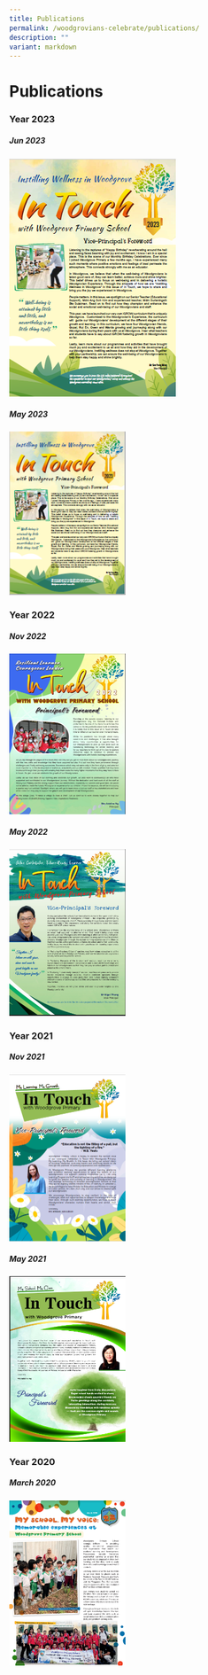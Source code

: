 ```yaml
---
title: Publications
permalink: /woodgrovians-celebrate/publications/
description: ""
variant: markdown
---
```

# **Publications**

### Year 2023

##### Jun 2023

![](/images/Newsletter/jun%202023.png)



##### May 2023

<a href="https://drive.google.com/file/d/1vDE2v4Ya1CsVXStqQi88t5u7fA4t9xYL/view?usp=sharing" target="_blank" rel="noopener noreferrer">
<img src="/images/may%202023.PNG" alt="Nov 2022" style="width:210px;height:px;">
</a>



### Year 2022


##### Nov 2022
<a href="https://drive.google.com/file/d/1zFwYjjWcPmUAkXp3Z2bttmrDbLQoc67n/view?usp=sharing" target="_blank" rel="noopener noreferrer">
<img src="/images/Newsletter/Nov%202022.png" alt="Nov 2022" style="width:210px;height:px;">
</a>

##### May 2022
<a href="https://drive.google.com/file/d/1ZDy17ucdGImyEnAiK3L-E3lZb5cZ4zNi/view?usp=sharing" target="_blank" rel="noopener noreferrer">
<img src="/images/Newsletter/May%202022.png" alt="May 2022" style="width:210px;height:px;">
</a>

### Year 2021



##### Nov 2021
<a href="https://drive.google.com/file/d/1NbRTZDVfxBgBS3xKAIPoYkKgYyKrA03S/view?usp=sharing" target="_blank" rel="noopener noreferrer">
<img src="/images/Newsletter/Nov%202021.png" alt="Nov 2021" style="width:210px;height:px;">
</a>


##### May 2021
<a href="https://drive.google.com/file/d/1IqEoaWNmku5azPbPm6nmilH-QCHSaG5A/view?usp=sharing" target="_blank" rel="noopener noreferrer">
<img src="/images/Newsletter/May%202021.png" alt="May 2021" style="width:210px;height:px;">
</a>



### Year 2020


##### March 2020
<a href="https://drive.google.com/file/d/1BBRdXIO7pioo90htPMfXuI-Iz7z4YWSQ/view?usp=sharing" target="_blank" rel="noopener noreferrer">
<img src="/images/Newsletter/Mar%202020.png" alt="March 2020" style="width:210px;height:px;">
</a>